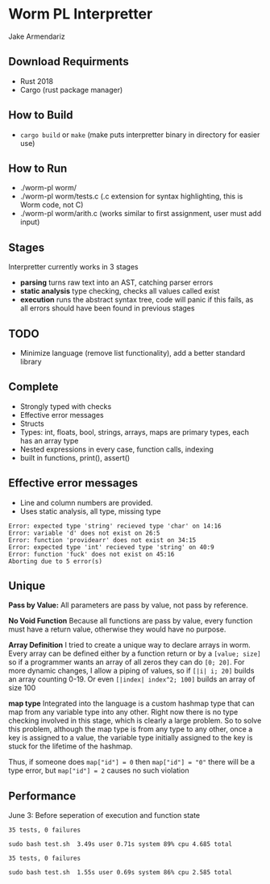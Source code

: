 # Worm PL Interpretter
Jake Armendariz

## Download Requirments
- Rust 2018
- Cargo (rust package manager)

## How to Build
- `cargo build` or `make` (make puts interpretter binary in directory for easier use)

## How to Run
- ./worm-pl worm/<wormfile>
- ./worm-pl worm/tests.c (.c extension for syntax highlighting, this is Worm code, not C)
- ./worm-pl worm/arith.c (works similar to first assignment, user must add input)

## Stages
Interpretter currently works in 3 stages
- **parsing** turns raw text into an AST, catching parser errors
- **static analysis** type checking, checks all values called exist
- **execution** runs the abstract syntax tree, code will panic if this fails, as all errors should have been found in previous stages

## TODO
- Minimize language (remove list functionality), add a better standard library

## Complete
- Strongly typed with checks
- Effective error messages
- Structs
- Types: int, floats, bool, strings, arrays, maps are primary types, each has an array type
- Nested expressions in every case, function calls, indexing
- built in functions, print(), assert()

## Effective error messages
- Line and column numbers are provided.
- Uses static analysis, all type, missing type

```
Error: expected type 'string' recieved type 'char' on 14:16
Error: variable 'd' does not exist on 26:5
Error: function 'providearr' does not exist on 34:15
Error: expected type 'int' recieved type 'string' on 40:9
Error: function 'fuck' does not exist on 45:16
Aborting due to 5 error(s)
```

## Unique
**Pass by Value:** All parameters are pass by value, not pass by reference. 

**No Void Function** Because all functions are pass by value, every function must have a return value, otherwise they would have no purpose.

**Array Definition** I tried to create a unique way to declare arrays in worm. Every array can be defined either by a function return or by a `[value; size]` so if a programmer wants an array of all zeros they can do `[0; 20]`. For more dynamic changes, I allow a piping of values, so if `[|i| i; 20]` builds an array counting 0-19. Or even `[|index| index^2; 100]` builds an array of size 100

**map type** Integrated into the language is a custom hashmap type that can map from any variable type into any other. Right now there is no type checking involved in this stage, which is clearly a large problem. So to solve this problem, although the map type is from any type to any other, once a key is assigned to a value, the variable type initially assigned to the key is stuck for the lifetime of the hashmap.

Thus, if someone does `map["id"] = 0` then `map["id"] = "0"` there will be a type error, but `map["id"] = 2` causes no such violation

## Performance
June 3: Before seperation of execution and function state
```
35 tests, 0 failures

sudo bash test.sh  3.49s user 0.71s system 89% cpu 4.685 total
```

```
35 tests, 0 failures

sudo bash test.sh  1.55s user 0.69s system 86% cpu 2.585 total
```

